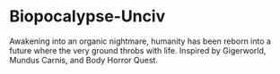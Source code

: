 # Biopocalypse-Unciv
Awakening into an organic nightmare, humanity has been reborn into a future where the very ground throbs with life. Inspired by Gigerworld, Mundus Carnis, and Body Horror Quest.
